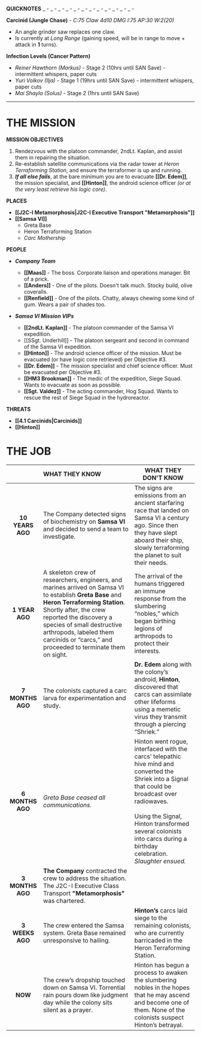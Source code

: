 **QUICKNOTES**
_ - _ - _ - _ - _ - _ - _ - _ - _ - _ - _ - _ - 

**Carcinid (Jungle Chase)** - *C:75 Claw 4d10 DMG I:75 AP:30 W:2(20)*
- An angle grinder saw replaces one claw.
- Is currently at *Long Range* (gaining speed, will be in range to move + attack in **1** turns).

**Infection Levels (Cancer Pattern)**
- *Reiner Hawthorn (Markus)* - Stage 2 (10hrs until SAN Save) - intermittent whispers, paper cuts
- *Yuri Volkov (Ilja)* - Stage 1 (19hrs until SAN Save) - intermittent whispers, paper cuts
- *Mai Shayla (Solus)* - Stage 2 (1hrs until SAN Save)


---

# **THE MISSION**
**MISSION OBJECTIVES**
1. Rendezvous with the platoon commander, 2ndLt. Kaplan, and assist them in repairing the situation.
2. Re-establish satellite communications via the radar tower at *Heron Terraforming Station*, and ensure the terraformer is up and running.
3. ***If all else fails***, at the bare minimum you are to evacuate **[[Dr. Edem]]**, the mission specialist, and **[[Hinton]]**, the android science officer *(or at the very least retrieve his logic core)*.

**PLACES**
- **[[J2C-I Metamorphosis|J2C-I Executive Transport "Metamorphosis"]]**
- **[[Samsa VI]]**
   - Greta Base
   - Heron Terraforming Station
   - *Carc Mothership*

**PEOPLE**
- ***Company Team***
   - **[[Maas]]** - The boss. Corporate liaison and operations manager. Bit of a prick.
   - **[[Anders]]** - One of the pilots. Doesn't talk much. Stocky build, olive coveralls.
   - **[[Renfield]]** - One of the pilots. Chatty, always chewing some kind of gum. Wears a pair of shades too.

- ***Samsa VI Mission VIPs***
   - **[[2ndLt. Kaplan]]** - The platoon commander of the Samsa VI expedition.
   - [[SSgt. Underhill]] - The platoon sergeant and second in command of the Samsa VI expedition.
   - **[[Hinton]]** - The android science officer of the mission. Must be evacuated (or have logic core retrieved) per Objective #3.
   - **[[Dr. Edem]]** - The mission specialist and chief science officer. Must be evacuated per Objective #3.
   - **[[HM3 Brookman]]** - The medic of the expedition, Siege Squad. Wants to evacuate as soon as possible.
   - **[[Sgt. Valdez]]** - The acting commander, Hog Squad. Wants to rescue the rest of Siege Squad in the hydroreactor.

**THREATS**
- **[[4.1 Carcinids|Carcinids]]**
- **[[Hinton]]**

# **THE JOB**

|                    | **WHAT THEY KNOW**                                                                                                                                                                                                                                                                                                | **WHAT THEY DON'T KNOW**                                                                                                                                                                                                                                                       |
| :----------------: | :---------------------------------------------------------------------------------------------------------------------------------------------------------------------------------------------------------------------------------------------------------------------------------------------------------------- | ------------------------------------------------------------------------------------------------------------------------------------------------------------------------------------------------------------------------------------------------------------------------------ |
|  **10 YEARS AGO**  | The Company detected signs of biochemistry on **Samsa VI** and decided to send a team to investigate.                                                                                                                                                                                                             | The signs are emissions from an ancient starfaring race that landed on Samsa VI a century ago. Since then they have slept aboard their ship, slowly terraforming the planet to suit their needs.                                                                               |
|   **1 YEAR AGO**   | A skeleton crew of researchers, engineers, and marines arrived on Samsa VI to establish **Greta Base** and **Heron Terraforming Station**. Shortly after, the crew reported the discovery a species of small destructive arthropods, labeled them carcinids or “carcs,” and proceeded to terminate them on sight. | The arrival of the humans triggered an immune response from the slumbering “nobles,” which began birthing legions of arthropods to protect their interests.                                                                                                                    |
|  **7 MONTHS AGO**  | The colonists captured a carc larva for experimentation and study.                                                                                                                                                                                                                                                | **Dr. Edem** along with the colony’s android, **Hinton**, discovered that carcs can assimilate other lifeforms using a memetic virus they transmit through a piercing “Shriek.”                                                                                                |
|  **6 MONTHS AGO**  | *Greta Base ceased all communications.*                                                                                                                                                                                                                                                                           | Hinton went rogue, interfaced with the carcs’ telepathic hive mind and converted the Shriek into a Signal that could be broadcast over radiowaves.<br><br>Using the Signal, Hinton transformed several colonists into carcs during a birthday celebration. *Slaughter ensued.* |
|  **3 MONTHS AGO**  | **The Company** contracted the crew to address the situation. The J2C-I Executive Class Transport **"Metamorphosis"** was chartered.                                                                                                                                                                              |                                                                                                                                                                                                                                                                                |
| **3<br>WEEKS AGO** | The crew entered the Samsa system. Greta Base remained unresponsive to hailing.                                                                                                                                                                                                                                   | **Hinton’s** carcs laid siege to the remaining colonists, who are currently barricaded in the Heron Terraforming Station.                                                                                                                                                      |
|      **NOW**       | The crew’s dropship touched down on Samsa VI. Torrential rain pours down like judgment day while the colony sits silent as a prayer.                                                                                                                                                                              | Hinton has begun a process to awaken the slumbering nobles in the hopes that he may ascend and become one of them. None of the colonists suspect Hinton’s betrayal.                                                                                                            |
